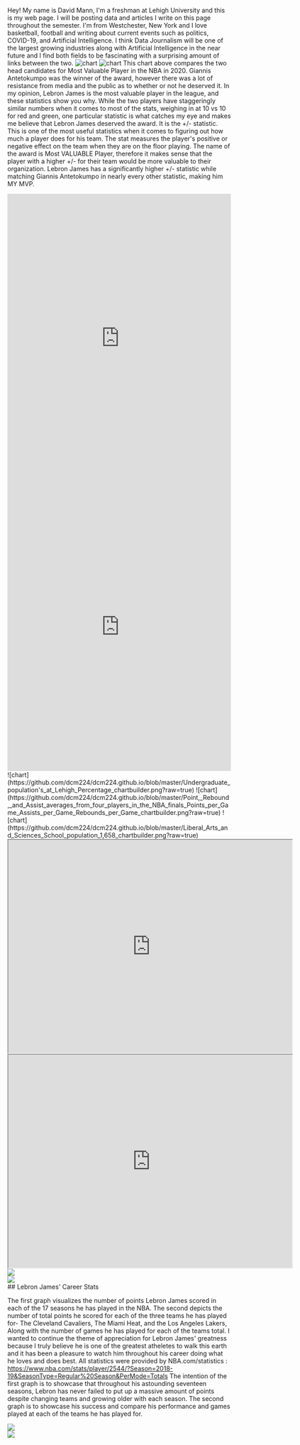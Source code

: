 Hey! My name is David Mann, I'm a freshman at Lehigh University and this is my web page. I will be posting data and articles I write on this page throughout the semester. I'm from Westchester, New York and I love basketball, football and writing about current events such as politics, COVID-19, and Artificial Intelligence. I think Data Journalism will be one of the largest growing industries along with Artificial Intelligence in the near future and I find both fields to be fascinating with a surprising amount of links between the two.
![chart](https://github.com/dcm224/dcm224.github.io/blob/master/Undergraduate%20Enrollment%20Male%20Female%20Total%20Arts%20&%20Sciences%E2%80%A6%E2%80%A6%E2%80%A6%E2%80%A6%E2%80%A6%E2%80%A6%E2%80%A6%E2%80%A6%E2%80%A6%E2%80%A6..%20716%201,178%201,894%2036.6%25%20PA%20Resident%E2%80%A6%E2%80%A6%E2%80%A6%E2%80%A6%E2%80%A6%E2%80%A6%E2%80%A6.%E2%80%A6%E2%80%A6%E2%80%A6%E2%80%A6%E2%80%A6%E2%80%A6..%201,245%2024.0%25%20Arts_Engineering%E2%80%A6%E2%80%A6%E2%80%A6%E2%80%A6%E2%80%A6%E2%80%A6%E2%80%A6%E2%80%A6%E2%80%A6..%2023%2014%2037%200.7%25%20N.png?raw=true)
![chart](https://github.com/dcm224/dcm224.github.io/blob/master/Screen%20Shot%202020-09-27%20at%207.32.27%20PM.png?raw=true)
This chart above compares the two head candidates for Most Valuable Player in the NBA in 2020. Giannis Antetokumpo was the winner of the award, however there was a lot of resistance from media and the public as to whether or not he deserved it. In my opinion, Lebron James is the most valuable player in the league, and these statistics show you why. While the two players have staggeringly similar numbers when it comes to most of the stats, weighing in at 10 vs 10 for red and green, one particular statistic is what catches my eye and makes me believe that Lebron James deserved the award. It is the +/- statistic. This is one of the most useful statistics when it comes to figuring out how much a player does for his team. The stat measures the player's positive or negative effect on the team when they are on the floor playing. The name of the award is Most VALUABLE Player, therefore it makes sense that the player with a higher +/- for their team would be more valuable to their organization. Lebron James has a significantly higher +/- statistic while matching Giannis Antetokumpo in nearly every other statistic, making him MY MVP.
<iframe src='https://cdn.knightlab.com/libs/timeline3/latest/embed/index.html?source=1zelzJkkrdF6if0bvsp876kfpvDut0R2Vo5NQYcbNzOo&font=Default&lang=en&initial_zoom=2&height=650' width='100%' height='650' webkitallowfullscreen mozallowfullscreen allowfullscreen frameborder='0'></iframe>
<iframe src='https://cdn.knightlab.com/libs/timeline3/latest/embed/index.html?source=1pnZlrGQtb14P5cUR2xhc8duR-nBiaPajp_cg3tjpzFg&font=Default&lang=en&initial_zoom=2&height=650' width='100%' height='650' webkitallowfullscreen mozallowfullscreen allowfullscreen frameborder='0'></iframe>
![chart](https://github.com/dcm224/dcm224.github.io/blob/master/Undergraduate_population's_at_Lehigh_Percentage_chartbuilder.png?raw=true)
![chart] (https://github.com/dcm224/dcm224.github.io/blob/master/Point,_Rebound,_and_Assist_averages_from_four_players_in_the_NBA_finals_Points_per_Game_Assists_per_Game_Rebounds_per_Game_chartbuilder.png?raw=true)
![chart] (https://github.com/dcm224/dcm224.github.io/blob/master/Liberal_Arts_and_Sciences_School_population_1,658_chartbuilder.png?raw=true)
<iframe src="https://www.google.com/maps/d/embed?mid=1X9h8F2zzWun97HfpS_7kk8satYMb1FK5" width="640" height="480"></iframe>
<iframe src="https://www.google.com/maps/d/embed?mid=1RGsTDGxgjJx7geeBoC73oNzNANfNSd6i" width="640" height="480"></iframe>
<div class='tableauPlaceholder' id='viz1604272341356' style='position: relative'><noscript><a href='#'><img alt=' ' src='https:&#47;&#47;public.tableau.com&#47;static&#47;images&#47;Ge&#47;GenderRelatedtoPartyLocationPreference&#47;GenderRelatedtoPartyLocationPreference&#47;1_rss.png' style='border: none' /></a></noscript><object class='tableauViz'  style='display:none;'><param name='host_url' value='https%3A%2F%2Fpublic.tableau.com%2F' /> <param name='embed_code_version' value='3' /> <param name='site_root' value='' /><param name='name' value='GenderRelatedtoPartyLocationPreference&#47;GenderRelatedtoPartyLocationPreference' /><param name='tabs' value='no' /><param name='toolbar' value='yes' /><param name='static_image' value='https:&#47;&#47;public.tableau.com&#47;static&#47;images&#47;Ge&#47;GenderRelatedtoPartyLocationPreference&#47;GenderRelatedtoPartyLocationPreference&#47;1.png' /> <param name='animate_transition' value='yes' /><param name='display_static_image' value='yes' /><param name='display_spinner' value='yes' /><param name='display_overlay' value='yes' /><param name='display_count' value='yes' /><param name='language' value='en' /><param name='filter' value='publish=yes' /></object></div> <script type='text/javascript'> var divElement = document.getElementById('viz1604272341356'); var vizElement = divElement.getElementsByTagName('object')[0]; vizElement.style.width='100%';vizElement.style.height=(divElement.offsetWidth*0.75)+'px'; var scriptElement = document.createElement('script'); scriptElement.src = 'https://public.tableau.com/javascripts/api/viz_v1.js';                    vizElement.parentNode.insertBefore(scriptElement, vizElement); </script>
<div class='tableauPlaceholder' id='viz1604272811532' style='position: relative'><noscript><a href='#'><img alt=' ' src='https:&#47;&#47;public.tableau.com&#47;static&#47;images&#47;Tr&#47;TransportationMethodseffectonpartypreference&#47;Transportationseffectonpartypreference&#47;1_rss.png' style='border: none' /></a></noscript><object class='tableauViz'  style='display:none;'><param name='host_url' value='https%3A%2F%2Fpublic.tableau.com%2F' /> <param name='embed_code_version' value='3' /> <param name='site_root' value='' /><param name='name' value='TransportationMethodseffectonpartypreference&#47;Transportationseffectonpartypreference' /><param name='tabs' value='no' /><param name='toolbar' value='yes' /><param name='static_image' value='https:&#47;&#47;public.tableau.com&#47;static&#47;images&#47;Tr&#47;TransportationMethodseffectonpartypreference&#47;Transportationseffectonpartypreference&#47;1.png' /> <param name='animate_transition' value='yes' /><param name='display_static_image' value='yes' /><param name='display_spinner' value='yes' /><param name='display_overlay' value='yes' /><param name='display_count' value='yes' /><param name='language' value='en' /><param name='filter' value='publish=yes' /></object></div> <script type='text/javascript'> var divElement = document.getElementById('viz1604272811532'); var vizElement = divElement.getElementsByTagName('object')[0]; vizElement.style.width='100%';vizElement.style.height=(divElement.offsetWidth*0.75)+'px';                    var scriptElement = document.createElement('script'); scriptElement.src = 'https://public.tableau.com/javascripts/api/viz_v1.js';                    vizElement.parentNode.insertBefore(scriptElement, vizElement); </script>
## Lebron James' Career Stats

The first graph visualizes the number of points Lebron James scored in each of the 17 seasons he has played in the NBA. The second depicts the number of total points he scored for each of the three teams he has played for- The Cleveland Cavaliers, The Miami Heat, and the Los Angeles Lakers, Along with the number of games he has played for each of the teams total. I wanted to continue the theme of appreciation for Lebron James' greatness because I truly believe he is one of the greatest atheletes to walk this earth and it has been a pleasure to watch him throughout his career doing what he loves and does best. All statistics were provided by NBA.com/statistics : https://www.nba.com/stats/player/2544/?Season=2018-19&SeasonType=Regular%20Season&PerMode=Totals 
The intention of the first graph is to showcase that throughout his astounding seventeen seasons, Lebron has never failed to put up a massive amount of points despite changing teams and growing older with each season. The second graph is to showcase his success and compare his performance and games played at each of the teams he has played for.

<div class='tableauPlaceholder' id='viz1605126308480' style='position: relative'><noscript><a href='#'><img alt=' ' src='https:&#47;&#47;public.tableau.com&#47;static&#47;images&#47;Le&#47;LebronJamesPointTotalsthroughouthiscareer&#47;Sheet1&#47;1_rss.png' style='border: none' /></a></noscript><object class='tableauViz'  style='display:none;'><param name='host_url' value='https%3A%2F%2Fpublic.tableau.com%2F' /> <param name='embed_code_version' value='3' /> <param name='site_root' value='' /><param name='name' value='LebronJamesPointTotalsthroughouthiscareer&#47;Sheet1' /><param name='tabs' value='no' /><param name='toolbar' value='yes' /><param name='static_image' value='https:&#47;&#47;public.tableau.com&#47;static&#47;images&#47;Le&#47;LebronJamesPointTotalsthroughouthiscareer&#47;Sheet1&#47;1.png' /> <param name='animate_transition' value='yes' /><param name='display_static_image' value='yes' /><param name='display_spinner' value='yes' /><param name='display_overlay' value='yes' /><param name='display_count' value='yes' /><param name='language' value='en' /><param name='filter' value='publish=yes' /></object></div> <script type='text/javascript'> var divElement = document.getElementById('viz1605126308480'); var vizElement = divElement.getElementsByTagName('object')[0]; vizElement.style.width='100%';vizElement.style.height=(divElement.offsetWidth*0.75)+'px';                    var scriptElement = document.createElement('script'); scriptElement.src = 'https://public.tableau.com/javascripts/api/viz_v1.js';                    vizElement.parentNode.insertBefore(scriptElement, vizElement); </script>
<div class='tableauPlaceholder' id='viz1605126658582' style='position: relative'><noscript><a href='#'><img alt=' ' src='https:&#47;&#47;public.tableau.com&#47;static&#47;images&#47;Le&#47;Lebronspointsandgamesplayedforeachoftheteamshehasplayedfor&#47;Sheet1&#47;1_rss.png' style='border: none' /></a></noscript><object class='tableauViz'  style='display:none;'><param name='host_url' value='https%3A%2F%2Fpublic.tableau.com%2F' /> <param name='embed_code_version' value='3' /> <param name='site_root' value='' /><param name='name' value='Lebronspointsandgamesplayedforeachoftheteamshehasplayedfor&#47;Sheet1' /><param name='tabs' value='no' /><param name='toolbar' value='yes' /><param name='static_image' value='https:&#47;&#47;public.tableau.com&#47;static&#47;images&#47;Le&#47;Lebronspointsandgamesplayedforeachoftheteamshehasplayedfor&#47;Sheet1&#47;1.png' /> <param name='animate_transition' value='yes' /><param name='display_static_image' value='yes' /><param name='display_spinner' value='yes' /><param name='display_overlay' value='yes' /><param name='display_count' value='yes' /><param name='language' value='en' /><param name='filter' value='publish=yes' /></object></div> <script type='text/javascript'> var divElement = document.getElementById('viz1605126658582'); var vizElement = divElement.getElementsByTagName('object')[0]; vizElement.style.width='100%';vizElement.style.height=(divElement.offsetWidth*0.75)+'px'; var scriptElement = document.createElement('script'); scriptElement.src = 'https://public.tableau.com/javascripts/api/viz_v1.js';                    vizElement.parentNode.insertBefore(scriptElement, vizElement); </script>
